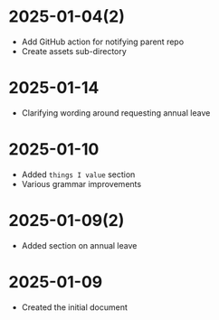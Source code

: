 # 2025-01-04(2)

- Add GitHub action for notifying parent repo
- Create assets sub-directory

# 2025-01-14

- Clarifying wording around requesting annual leave

# 2025-01-10

- Added `things I value` section
- Various grammar improvements

# 2025-01-09(2)

- Added section on annual leave

# 2025-01-09

- Created the initial document
